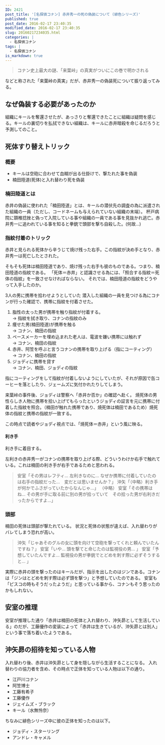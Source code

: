 ```yaml
---
ID: 2421
post_title: '[名探偵コナン] 赤井秀一の死の偽装について (緋色シリーズ)'
published: true
post_date: 2016-02-17 23:40:35
modified_date: 2016-02-17 23:40:35
slug: 20160217234035.html
categories: |
  - 名探偵コナン
tags: |
  - 名探偵コナン
is_markdown: true
---
```

<blockquote>コナン史上最大の謎、「来葉峠」の真実がついにこの巻で明かされる</blockquote>
などと称された「来葉峠の真実」だが、赤井秀一の偽装死について振り返ってみる。
<!--more-->

<h2>なぜ偽装する必要があったのか</h2>
組織にキールを奪還させたが、あっさりと奪還できたことに組織は疑問を感じる。キールの裏切りを払拭できない組織は、キールに赤井暗殺を命じるだろうと予測してのこと。

<h2>死体すり替えトリック</h2>
<h3>概要</h3>
<ul>
	<li>キールは空砲に合わせて血糊が出る仕掛けで、撃たれた事を偽装</li>
	<li>楠田陸道(死体)と入れ替わり死を偽装</li>
</ul>


<h3>楠田陸道とは</h3>
赤井の偽装に使われた「楠田陸道」とは、キールの潜伏先の調査の為に派遣された組織の一員（ただし、コードネームも与えられていない組織の末端）。
杯戸病院に頚椎捻挫と偽って入院している事や組織の一員である事を見抜かれ逃亡。赤井秀一に追われている事を知ると拳銃で頭部を撃ち自殺した。(何故…)

<h3>指紋付着のトリック</h3>
赤井と見られる死体から辛うじて焼け残った右手。この指紋が決め手となり、赤井秀一は死亡したとされた。

そもそも死体は楠田陸道であり、焼け残った右手も彼のものである。つまり、楠田陸道の指紋である。
「死体＝赤井」と認識させる為には、「照合する指紋＝死体の指紋」を一致させなければならない。
それでは、楠田陸道の指紋をどうやって入手したのか。

3人の男に携帯を拾わせようとしていた
潜入した組織の一員を見つける為にコナンが行った確認で、携帯に指紋を付着させた。

<ol start="1">
	<li>脂性の太った男が携帯を触り指紋が付着する。<br>→ 指紋を拭き取り、コナンの指紋のみ</li>
	<li>痩せた男(楠田陸道)が携帯を触る<br>→ コナン、楠田の指紋</li>
	<li>ペースメーカーを埋め込まれた老人は、電波を嫌い携帯には触れず<br>→ コナン、楠田の指紋</li>
	<li>赤井、阿笠を呼ぶと言うコナンの携帯を取り上げる（指にコーティング）<br>→ コナン、楠田の指紋</li>
	<li>ジョディに携帯を貸す<br>→ コナン、楠田、ジョディの指紋</li>
</ol>

指にコーティングをして指紋が付着しないようにしていたが、それが原因で缶コーヒーを落としたり、ジェームズに気付かれたりしてしまう。

来葉峠の事件後、ジョディは警察へ「赤井か否か」の確認へ赴く。
焼死体の男性らしき人物に携帯を拾い上げてもらったというジョディの証言を元に携帯に付着した指紋を照合。（楠田が触れた携帯であり、焼死体は楠田であるため）焼死体の指紋と携帯の指紋が一致する。

この時点で読者やジョディ視点では、「焼死体＝赤井」という風に映る。

<h4>利き手</h4>
利き手に着目する。

左利きの赤井秀一がコナンの携帯を取り上げる際、どういうわけか右手で触れている。これは楠田の利き手が右手であるためと思われる。

<blockquote>安室「その男はレフティ… 左利きなのに…  なぜか携帯に付着していたのは右手の指紋だった…　変だとは思いませんか？」
沖矢「（中略）利き手が何かでふさがっていたからなんじゃ…」
（中略）
安室「その携帯はね… その男が手に取る前に別の男が拾っていて　その拾った男が右利きだったからですよ…」</blockquote>

<h3>頭部</h3>
楠田の死体は頭部が撃たれている。
状況と死体の状態が違えば、入れ替わりがバレてしまう恐れが高い。

<blockquote>沖矢「じゃあそのグルの女に頭を向けて空砲を撃ってくれと頼んでいたんですね？」
安室「いや… 頭を撃てと命じたのは監視役の男… 」
安室「予想していたんですよ… 監視役の男が拳銃でとどめを刺す際に必ずそうすると… 」</blockquote>

実際に赤井の頭を撃ったのはキールだが、指示を出したのはジンである。コナンは「ジンはとどめを刺す際は必ず頭を撃つ」と予想していたのである。
安室も「ピスコの時もそうだったようだ」と思っている事から、コナンもそう思ったのかもしれない。


<h2>安室の推理</h2>
安室が推理した通り「赤井は楠田の死体と入れ替わり、沖矢昴として生活している」のだが、工藤優作の変装によって「赤井は生きているが、沖矢昴とは別人」という事で落ち着いたようである。


<h2>沖矢昴の招待を知っている人物</h2>
入れ替わり後、赤井は沖矢昴として身を隠しながら生活することになる。
入れ替わりの協力者を含め、その時点で正体を知っている人物は以下の通り。

<ul>
	<li>江戸川コナン</li>
	<li>阿笠博士</li>
	<li>工藤有希子</li>
	<li>工藤優作</li>
	<li>ジェイムズ・ブラック</li>
	<li>キール（水無怜奈）</li>
</ul>

ちなみに緋色シリーズ中に彼の正体を知ったのは以下。

<ul>
	<li>ジョディ・スターリング</li>
	<li>アンドレ・キャメル</li>
</ul>